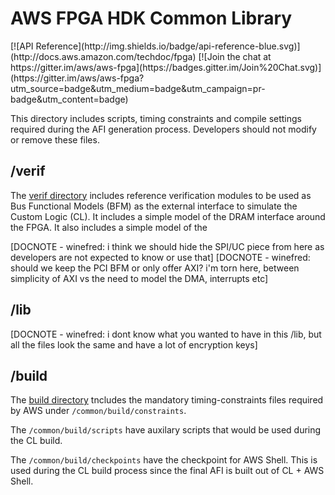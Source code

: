 # AWS FPGA HDK Common Library
<span style="display: inline-block;">
[![API Reference](http://img.shields.io/badge/api-reference-blue.svg)](http://docs.aws.amazon.com/techdoc/fpga)
[![Join the chat at https://gitter.im/aws/aws-fpga](https://badges.gitter.im/Join%20Chat.svg)](https://gitter.im/aws/aws-fpga?utm_source=badge&utm_medium=badge&utm_campaign=pr-badge&utm_content=badge)

This directory includes scripts, timing constraints and compile settings required during the AFI generation process. 
Developers should not modify or remove these files.

## /verif 

The [verif directory](./verif) includes reference verification modules to be used as Bus Functional Models (BFM) as the external interface to simulate the Custom Logic (CL).
It includes a simple model of the DRAM interface around the FPGA.
It also includes a simple model of the 

[DOCNOTE - winefred: i think we should hide the SPI/UC piece from here as developers are not expected to know or use that]
[DOCNOTE - winefred: should we keep the PCI BFM or only offer AXI? i'm torn here,  between simplicity of AXI vs the need to model the DMA, interrupts etc]

## /lib 

[DOCNOTE - winefred: i dont know what you wanted to have in this /lib, but all the files look the same and have a lot of encryption keys]

## /build

The [build directory](./build) tncludes the mandatory timing-constraints files required by AWS under `/common/build/constraints`.

The `/common/build/scripts` have auxilary scripts that would be used during the CL build.

The `/common/build/checkpoints` have the checkpoint for AWS Shell. This is used during the CL build process since the final AFI is built out of CL + AWS Shell.


